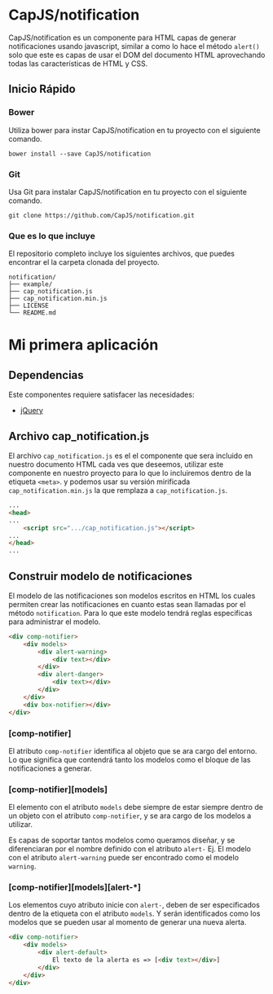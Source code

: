 CapJS/notification
==================

CapJS/notification es un componente para HTML capas de generar notificaciones usando javascript, similar a como lo hace el método `alert()` solo que este es capas de usar el DOM del documento HTML aprovechando todas las características de HTML y CSS.

## Inicio Rápido

### Bower

Utiliza bower para instar CapJS/notification en tu proyecto con el siguiente comando.

```
bower install --save CapJS/notification
```

### Git

Usa Git para instalar CapJS/notification en tu proyecto con el siguiente comando.

```
git clone https://github.com/CapJS/notification.git
```

### Que es lo que incluye

El repositorio completo incluye los siguientes archivos, que puedes encontrar el la carpeta clonada del proyecto.

```
notification/
├── example/
├── cap_notification.js
├── cap_notification.min.js
├── LICENSE
└── README.md
```

# Mi primera aplicación

## Dependencias

Este componentes requiere satisfacer las necesidades:

 - [jQuery](https://github.com/jquery/jquery)

## Archivo cap_notification.js

El archivo `cap_notification.js` es el el componente que sera incluido en nuestro documento HTML cada ves que deseemos, utilizar este componente en nuestro proyecto para lo que lo incluiremos dentro de la etiqueta `<meta>`. y podemos usar su versión mirificada `cap_notification.min.js` la que remplaza a `cap_notification.js`.

```html
...
<head>
...
	<script src=".../cap_notification.js"></script>	
...
</head>
...
```

## Construir modelo de notificaciones

El modelo de las notificaciones son modelos escritos en HTML los cuales permiten crear las notificaciones en cuanto estas sean llamadas por el método `notification`. Para lo que este modelo tendrá reglas especificas para administrar el modelo.

```html
<div comp-notifier>
	<div models>
		<div alert-warning>
			<div text></div>
		</div>
		<div alert-danger>
			<div text></div>
		</div>
	</div>
	<div box-notifier></div>
</div>
```

### [comp-notifier]

El atributo `comp-notifier` identifica al objeto que se ara cargo del entorno. Lo que significa que contendrá tanto los modelos como el bloque de las notificaciones a generar.

### [comp-notifier][models]

El elemento con el atributo `models` debe siempre de estar siempre dentro de un objeto con el atributo `comp-notifier`, y se ara cargo de los modelos a utilizar.

Es capas de soportar tantos modelos como queramos diseñar, y se diferenciaran por el nombre definido con el atributo `alert-` Ej. El modelo con el atributo `alert-warning` puede ser encontrado como el modelo `warning`.

### [comp-notifier][models][alert-*]

Los elementos cuyo atributo inicie con `alert-`, deben de ser especificados dentro de la etiqueta con el atributo `models`. Y serán identificados como los modelos que se pueden usar al momento de generar una nueva alerta.

```html
<div comp-notifier>
	<div models>
		<div alert-default>
			El texto de la alerta es => [<div text></div>]
		</div>
	</div>
</div>
```

